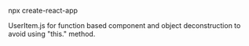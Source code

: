npx create-react-app

UserItem.js for function based component and object deconstruction to avoid using "this." method.
